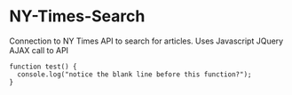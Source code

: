 # NY-Times-Search
Connection to NY Times API to search for articles. Uses Javascript JQuery AJAX call to API

```
function test() {
  console.log("notice the blank line before this function?");
}
```
